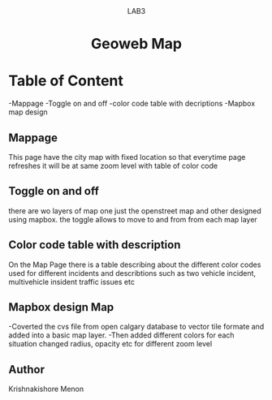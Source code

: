 <div align="center">LAB3</div>
<h1 align="center">Geoweb Map</h2>

# Table of Content
-Mappage
-Toggle on and off
-color code table with decriptions
-Mapbox map design  

 ## Mappage
 This page have the city map with fixed location so that everytime page refreshes it will be at same zoom level
 with table of color code
 
 ## Toggle on and off
 there are wo layers of map one just the openstreet map and other designed using mapbox. the toggle allows to move to and from from each map layer
 
 ## Color code table with description
 On the Map Page there is a table describing about the different color codes used for different incidents and describtions
 such as two vehicle incident, multivehicle insident  traffic issues etc
 
 
 ## Mapbox design Map
-Coverted the cvs file from open calgary  database to vector tile formate and added into a basic map layer.
-Then added  different colors for each situation changed radius, opacity etc for different zoom level 
 
 
 
 ## Author
 Krishnakishore Menon
 
